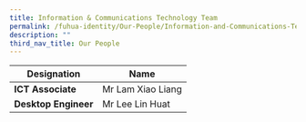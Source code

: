 ```yaml
---
title: Information & Communications Technology Team
permalink: /fuhua-identity/Our-People/Information-and-Communications-Technology-Team/
description: ""
third_nav_title: Our People
---
```

| Designation     | Name                                         |
|-----------------------|-----------------------------------------------------------|
| **ICT Associate**     | Mr Lam Xiao Liang 
| **Desktop Engineer** | Mr Lee Lin Huat  |